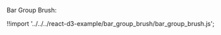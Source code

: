 Bar Group Brush:

<div id="data_brush_bar_group" class="demo"></div>
<script src="/react-d3-example/dist/min/es5/bar_group_brush.min.js"></script>

!!import '../../../react-d3-example/bar_group_brush/bar_group_brush.js';
